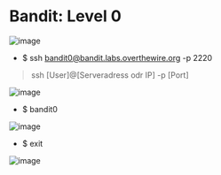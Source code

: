 # Bandit: Level 0

![image](https://github.com/zkbyqd/Write-ups/assets/90260119/c2e82dee-f845-4a53-8972-56e1a038d23c)

- $ ssh bandit0@bandit.labs.overthewire.org -p 2220

> ssh [User]@[Serveradress odr IP] -p [Port]

![image](https://github.com/zkbyqd/Write-ups/assets/90260119/0c751293-85bf-4218-87ce-6facdae95909)

- $ bandit0

![image](https://github.com/zkbyqd/Write-ups/assets/90260119/a3af2339-31c6-414c-825a-755c635bad0e)

- $ exit

![image](https://github.com/zkbyqd/Write-ups/assets/90260119/8c4a61a4-1c85-477e-89aa-fdb132b77488)
